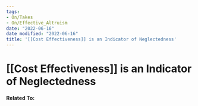 ```yaml
---
tags:
- On/Takes
- On/Effective_Altruism
date: "2022-06-16"
date modified: "2022-06-16"
title: '[[Cost Effectiveness]] is an Indicator of Neglectedness'
---
```


# [[Cost Effectiveness]] is an Indicator of Neglectedness
**Related To:**
